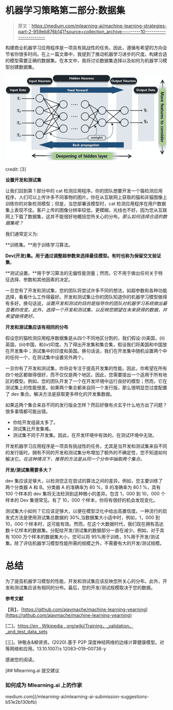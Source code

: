 # 机器学习策略第二部分:数据集

> 原文：<https://medium.com/mlearning-ai/machine-learning-strategies-part-2-959eb876b141?source=collection_archive---------10----------------------->

构建商业机器学习应用程序是一项具有挑战性的任务。因此，遵循有希望的方向会节省你很多时间。在上一篇文章中，我提到了推动机器学习进步的尺度。构建合适的模型需要正确的数据集。在本文中，我将讨论数据集选择以及如何为机器学习模型创建数据集。

![](img/64a002c5bb79258af81f0c35ee23c184.png)

credit: [3]

**设置开发和测试集**

让我们回到第 1 部分中的 cat 检测应用程序。你的团队想要开发一个猫检测应用程序，人们可以上传许多不同事物的图片。你在从互联网上获取的猫和非猫图像上训练你的对象检测模型；但是，当您部署该模型时，cat 检测应用程序在用户数据集上表现不佳。客户上传的图像分辨率较低，更模糊，光线也不好。因为您从互联网上下载了数据集，这并不能很好地概括您所关心的分布。*那么如何选择合适的数据集呢？*

我们通常定义为:

**训练集。**用于训练学习算法。

**Dev(开发)集。**用于通过调整超参数来选择最佳模型。有时也称为**保留交叉验证集**。

**测试设置。**用于学习算法的无偏性能测量；然而，它不用于做出任何关于特征选择、参数和其他因素的决定。

一旦您有了开发和测试集，您的团队将尝试许多不同的想法，如超参数和各种功能选择，看看什么工作得最好。开发和测试集让你的团队知道你的机器学习模型做得有多好。换句话说，*设置开发和测试的目的是指导你的团队对机器学习系统做出最显著的改变。此外，选择一个开发和测试集，以反映您期望在未来获得的数据，并希望做得更好。*

**开发和测试集应该有相同的分布**

假设您的猫检测应用程序数据集是从四个不同地区分割的，我们假设:(I)美国，(ii)英国，(iii)中国，和(iv)印度。为了得出开发集和集合集，假设我们将美国和中国放在开发集中；测试集中的印度和英国。换句话说，我们在开发集中随机设置两个中的任何一个，在测试集中设置另外两个。

一旦你有了开发和测试集，你将会专注于提高开发集的性能。因此，你希望在所有四个地区都做得很好，而不仅仅是两个地区。因此，您需要提出一个适用于所有地区的模型。例如，您的团队开发了一个在开发环境中运行良好的模型；然而，它在测试集上的性能很差。如果两个集合都来自同一个发行版，那么很明显您过度配置了 dev 集合。解决方法是获取更多样化的开发集数据。

如果这两个集合来自不同的发行版会怎样？然后好像有点玄乎什么地方出了问题？很多事情都可能出错。

*   你给开发组装太多了。
*   测试集比开发集难。
*   测试集不同于开发集。因此，在开发环境中有效的，在测试环境中无效。

开发机器学习应用程序是一项具有挑战性的任务，尤其是当开发和测试集来自不同的发行版时。拥有不同的开发和测试集分布增加了额外的不确定性，您不知道如何解决它。*在这种情况下，推荐的方法是从同一个分布中抽取两个集合。*

**开发/测试集需要多大？**

dev 集应该足够大，以检测您正在尝试的算法之间的差异。例如，您主要训练了两个分类器 A 和 B。分类器 A 的准确率为 80 %，B 的准确率为 80.1 %，具有 100 个样本的 dev 集将无法检测到这种微小的差异。包含 1，000 到 10，000 个样本的 Dev 集很常见。有了 10，000 个样本，你将有很好的机会发现变化。

测试集大小如何？它应该足够大，以便在模型泛化中给出高置信度。一种流行的启发式方法是使用测试集总数据的 30%,当数据集大小适中时，例如，1，000 到 10，000 个样本时，这可能有效。然而，在这个大数据时代，我们现在拥有高达数十亿样本的数据集。分配给开发/测试集的数据部分一直在减少。例如，对于具有 1000 万个样本的数据集大小，您可以将 95%用于训练，5%用于开发/测试集。除了评估机器学习模型性能所需的规模之外，不需要有大的开发/测试规模。

# **总结**

为了提高机器学习模型的性能，开发和测试集应该反映您所关心的分布。此外，开发和测试集应该有相同的分布。最后，您的开发/测试规模取决于您的数据。

**参考文献**

【我】。[https://github.com/ajaymache/machine-learning-yearning](https://github.com/ajaymache/machine-learning-yearning)

[二]。[https://en . Wikipedia . org/wiki/Training，_validation，_and_test_data_sets](https://en.wikipedia.org/wiki/Training,_validation,_and_test_data_sets)

[三]。钟敬永&柳贤贤。(2020).基于 P2P 深度神经网络的边缘计算健康模型。对等网络和应用。13.10.1007/s 12083–019–00738-y

感谢您的阅读。

[](/mlearning-ai/mlearning-ai-submission-suggestions-b51e2b130bfb) [## Mlearning.ai 提交建议

### 如何成为 Mlearning.ai 上的作家

medium.com](/mlearning-ai/mlearning-ai-submission-suggestions-b51e2b130bfb)